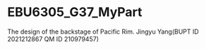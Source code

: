 # EBU6305_G37_MyPart
The design of the backstage of Pacific Rim.
Jingyu Yang(BUPT ID 2021212867 QM ID 210979457)
